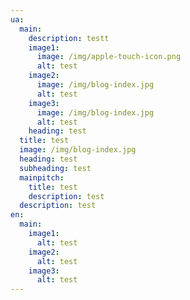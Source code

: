 ```yaml
---
ua:
  main:
    description: testt
    image1:
      image: /img/apple-touch-icon.png
      alt: test
    image2:
      image: /img/blog-index.jpg
      alt: test
    image3:
      image: /img/blog-index.jpg
      alt: test
    heading: test
  title: test
  image: /img/blog-index.jpg
  heading: test
  subheading: test
  mainpitch:
    title: test
    description: test
  description: test
en:
  main:
    image1:
      alt: test
    image2:
      alt: test
    image3:
      alt: test
---
```

